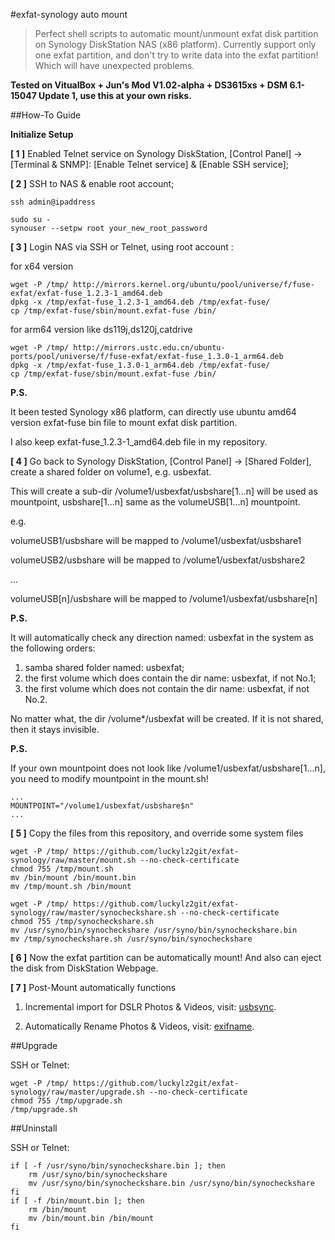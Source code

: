 #exfat-synology auto mount

> Perfect shell scripts to automatic mount/unmount exfat disk partition on Synology DiskStation NAS (x86 platform).
> Currently support only one exfat partition, and don't try to write data into the exfat partition! Which will have unexpected problems.

**Tested on VitualBox + Jun's Mod V1.02-alpha + DS3615xs + DSM 6.1-15047 Update 1, use this at your own risks.**

##How-To Guide

**Initialize Setup**

**[ 1 ]** Enabled Telnet service on Synology DiskStation, [Control Panel] -> [Terminal & SNMP]: [Enable Telnet service] & [Enable SSH service]; 

**[ 2 ]** SSH to NAS & enable root account;
```
ssh admin@ipaddress

sudo su -
synouser --setpw root your_new_root_password
```

**[ 3 ]** Login NAS via SSH or Telnet, using root account :

for x64 version

```
wget -P /tmp/ http://mirrors.kernel.org/ubuntu/pool/universe/f/fuse-exfat/exfat-fuse_1.2.3-1_amd64.deb
dpkg -x /tmp/exfat-fuse_1.2.3-1_amd64.deb /tmp/exfat-fuse/
cp /tmp/exfat-fuse/sbin/mount.exfat-fuse /bin/
```

for arm64 version like ds119j,ds120j,catdrive

```
wget -P /tmp/ http://mirrors.ustc.edu.cn/ubuntu-ports/pool/universe/f/fuse-exfat/exfat-fuse_1.3.0-1_arm64.deb
dpkg -x /tmp/exfat-fuse_1.3.0-1_arm64.deb /tmp/exfat-fuse/
cp /tmp/exfat-fuse/sbin/mount.exfat-fuse /bin/
```

**P.S.**

It been tested Synology x86 platform, can directly use ubuntu amd64 version exfat-fuse bin file to mount exfat disk partition.

I also keep exfat-fuse_1.2.3-1_amd64.deb file in my repository.

**[ 4 ]** Go back to Synology DiskStation, [Control Panel] -> [Shared Folder], create a shared folder on volume1, e.g. usbexfat. 

This will create a sub-dir /volume1/usbexfat/usbshare[1...n] will be used as mountpoint, usbshare[1...n] same as the volumeUSB[1...n] mountpoint.

e.g.

volumeUSB1/usbshare will be mapped to /volume1/usbexfat/usbshare1

volumeUSB2/usbshare will be mapped to /volume1/usbexfat/usbshare2

...

volumeUSB[n]/usbshare will be mapped to /volume1/usbexfat/usbshare[n]

**P.S.**

It will automatically check any direction named: usbexfat in the system as the following orders:

1. samba shared folder named: usbexfat;
2. the first volume which does contain the dir name: usbexfat, if not No.1;
3. the first volume which does not contain the dir name: usbexfat, if not No.2.

No matter what, the dir /volume*/usbexfat will be created. If it is not shared, then it stays invisible.

**P.S.**

If your own mountpoint does not look like /volume1/usbexfat/usbshare[1...n], you need to modify mountpoint in the mount.sh!
```
...
MOUNTPOINT="/volume1/usbexfat/usbshare$n"
...
```

**[ 5 ]** Copy the files from this repository, and override some system files
```
wget -P /tmp/ https://github.com/luckylz2git/exfat-synology/raw/master/mount.sh --no-check-certificate
chmod 755 /tmp/mount.sh
mv /bin/mount /bin/mount.bin
mv /tmp/mount.sh /bin/mount

wget -P /tmp/ https://github.com/luckylz2git/exfat-synology/raw/master/synocheckshare.sh --no-check-certificate
chmod 755 /tmp/synocheckshare.sh
mv /usr/syno/bin/synocheckshare /usr/syno/bin/synocheckshare.bin
mv /tmp/synocheckshare.sh /usr/syno/bin/synocheckshare
```

**[ 6 ]** Now the exfat partition can be automatically mount! And also can eject the disk from DiskStation Webpage.

**[ 7 ]** Post-Mount automatically functions 

1. Incremental import for DSLR Photos & Videos, visit: [usbsync](https://github.com/luckylz2git/exfat-synology/tree/master/usbsync).

2. Automatically Rename Photos & Videos, visit: [exifname](https://github.com/luckylz2git/exfat-synology/tree/master/exifname).

##Upgrade

SSH or Telnet:
```
wget -P /tmp/ https://github.com/luckylz2git/exfat-synology/raw/master/upgrade.sh --no-check-certificate
chmod 755 /tmp/upgrade.sh
/tmp/upgrade.sh
```

##Uninstall

SSH or Telnet:
```
if [ -f /usr/syno/bin/synocheckshare.bin ]; then
    rm /usr/syno/bin/synocheckshare
    mv /usr/syno/bin/synocheckshare.bin /usr/syno/bin/synocheckshare
fi
if [ -f /bin/mount.bin ]; then
    rm /bin/mount
    mv /bin/mount.bin /bin/mount
fi
```
